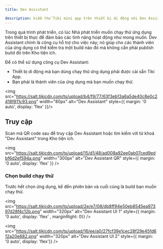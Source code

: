 ```yaml
---
title: Dev Assistant

description: kiểm thử Tiki mini app trên thiết bị di động với Dev Assistant
---
```


Trong quá trình phát triển, có lúc Nhà phát triển muốn chạy thử ứng dụng trên thiết bị thực để đảm bảo các tính năng hoạt động như mong muốn. Dev Assistant chính là công cụ hỗ trợ cho việc này; nó giúp cho các thành viên của ứng dụng có thể kiểm tra một build nào đó mà không cần phải publish build đó trên Kho tiện ích.

Để có thể sử dụng công cụ Dev Assistant:

- Thiết bị di động mà bạn dùng chạy thử ứng dụng phải được cài sẵn Tiki App.
- Bạn phải là thành viên của ứng dụng mà bạn muốn chạy thử.

<img src="https://salt.tikicdn.com/ts/upload/b4/f9/77/63f3eb13a6a5de40c8e0c2418f811c93.png" width="80px" alt="Dev Assistant" style={{ margin: '0 auto', display: 'flex' }}/>

## Truy cập

Scan mã QR code sau để truy cập Dev Assistant hoặc tìm kiếm với từ khoá "Dev Assistant" trong Kho tiện ích.

<img src="https://salt.tikicdn.com/ts/upload/15/d1/48/ad008a92ee0ab07ced9edbf6d2ef594a.png" width="300px" alt="Dev Assistant QR" style={{ margin: '0 auto', display: 'flex' }} />

### Chọn build chạy thử

Trước hết chọn ứng dụng, kế đến phiên bản và cuối cùng là build bạn muốn chạy thử.

<div style={{ display: "flex", flexWrap: "wrap" }}>

<img src="https://salt.tikicdn.com/ts/upload/2e/e7/08/db8ff94e50eb8545ea97397d28f4c12b.png" width="320px" alt="Dev Assistant UI 1" style={{ margin: '0 auto', display: 'flex' , marginRight: 0}} />

<img src="https://salt.tikicdn.com/ts/upload/16/ee/a0/27fcf39e1cec28f29e45fd612a20e682.png" width="320px" alt="Dev Assistant UI 2" style={{ margin: '0 auto', display: 'flex'}}  />

</div>


 